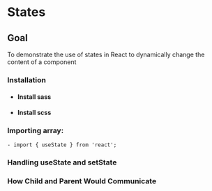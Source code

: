 # States
## Goal
To demonstrate the use of states in React to dynamically change the content of a component

### Installation
  - #### Install sass
  - #### Install scss
### Importing array:
    - import { useState } from 'react';
### Handling useState and setState
### How Child and Parent Would Communicate